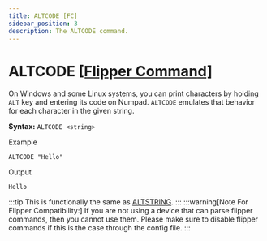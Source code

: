 ```yaml
---
title: ALTCODE [FC]
sidebar_position: 3
description: The ALTCODE command.
---
```


# ALTCODE [[Flipper Command]](https://developer.flipper.net/flipperzero/doxygen/badusb_file_format.html#autotoc_md70)
On Windows and some Linux systems, you can print characters by holding `ALT` key and entering its code on Numpad. `ALTCODE` emulates that behavior for each character in the given string.

**Syntax:** `ALTCODE <string>`

Example
```
ALTCODE "Hello"
```
Output
```
Hello
```

:::tip
This is functionally the same as [ALTSTRING](./altstring).
:::
:::warning[Note For Flipper Compatibility:]
If you are not using a device that can parse flipper commands, then you cannot use them. Please make sure to disable flipper commands if this is the case through the config file.
:::